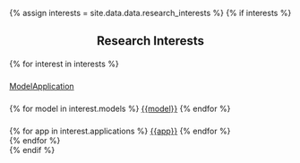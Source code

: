 {% assign interests = site.data.data.research_interests %}
{% if interests %}

<section class="resume-section" id="research_interests">
<h2 style="text-align: center; margin-bottom:20px;">Research Interests</h2>
  <div class="container">
    <div class="row">      
      {% for interest in interests %}
        <div class="col">
          <div class="serviceBox">
            <img src="/assets/img/{{interest.image}}" alt="">
            <h3 class="title"></h3>
            <a href="#" onclick="return false;" class="read-more Model">Model</a><a href="#" onclick="return false;" class="read-more Application">Application</a>
            <h3 class="title"></h3>
            {% for model in interest.models %}
              <a href="#" onclick="return false;" class="read-more Model">{{model}}</a>   
            {% endfor %}
            <h3 class="title"></h3>
            {% for app in interest.applications %}
              <a href="#" onclick="return false;" class="read-more Application">{{app}}</a>    
            {% endfor %}               
          </div>
        </div>
      {% endfor %}
    </div>
  </div>
  {% endif %}
